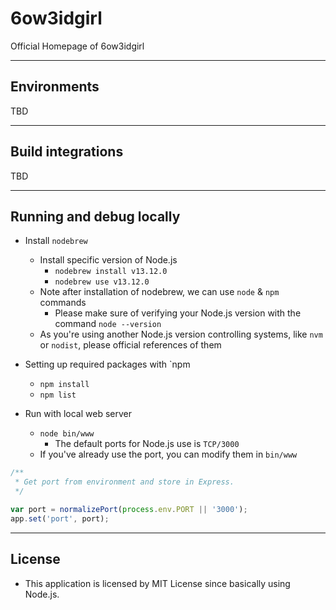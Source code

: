 # 6ow3idgirl
Official Homepage of 6ow3idgirl

***

## Environments
TBD

***

## Build integrations
TBD

***

## Running and debug locally

- Install `nodebrew`
  - Install specific version of Node.js
    - `nodebrew install v13.12.0`
    - `nodebrew use v13.12.0`
  - Note after installation of nodebrew, we can use `node` & `npm` commands
    - Please make sure of verifying your Node.js version with the command `node --version`
  - As you're using another Node.js version controlling systems, like `nvm` or `nodist`, please official references of them
- Setting up required packages with `npm
  - `npm install`
  - `npm list`

- Run with local web server
  - `node bin/www`
    - The default ports for Node.js use is `TCP/3000`
  - If you've already use the port, you can modify them in `bin/www`

```javascript
/**
 * Get port from environment and store in Express.
 */

var port = normalizePort(process.env.PORT || '3000');
app.set('port', port);

```

***

## License

- This application is licensed by MIT License since basically using Node.js.

